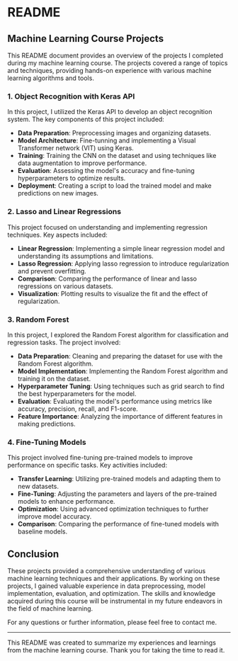 # README

## Machine Learning Course Projects

This README document provides an overview of the projects I completed during my machine learning course. The projects covered a range of topics and techniques, providing hands-on experience with various machine learning algorithms and tools.

### 1. Object Recognition with Keras API

In this project, I utilized the Keras API to develop an object recognition system. The key components of this project included:

- **Data Preparation**: Preprocessing images and organizing datasets.
- **Model Architecture**: Fine-tunning and implementing a Visual Transformer network (VIT) using Keras.
- **Training**: Training the CNN on the dataset and using techniques like data augmentation to improve performance.
- **Evaluation**: Assessing the model's accuracy and fine-tuning hyperparameters to optimize results.
- **Deployment**: Creating a script to load the trained model and make predictions on new images.

### 2. Lasso and Linear Regressions

This project focused on understanding and implementing regression techniques. Key aspects included:

- **Linear Regression**: Implementing a simple linear regression model and understanding its assumptions and limitations.
- **Lasso Regression**: Applying lasso regression to introduce regularization and prevent overfitting.
- **Comparison**: Comparing the performance of linear and lasso regressions on various datasets.
- **Visualization**: Plotting results to visualize the fit and the effect of regularization.

### 3. Random Forest

In this project, I explored the Random Forest algorithm for classification and regression tasks. The project involved:

- **Data Preparation**: Cleaning and preparing the dataset for use with the Random Forest algorithm.
- **Model Implementation**: Implementing the Random Forest algorithm and training it on the dataset.
- **Hyperparameter Tuning**: Using techniques such as grid search to find the best hyperparameters for the model.
- **Evaluation**: Evaluating the model's performance using metrics like accuracy, precision, recall, and F1-score.
- **Feature Importance**: Analyzing the importance of different features in making predictions.

### 4. Fine-Tuning Models

This project involved fine-tuning pre-trained models to improve performance on specific tasks. Key activities included:

- **Transfer Learning**: Utilizing pre-trained models and adapting them to new datasets.
- **Fine-Tuning**: Adjusting the parameters and layers of the pre-trained models to enhance performance.
- **Optimization**: Using advanced optimization techniques to further improve model accuracy.
- **Comparison**: Comparing the performance of fine-tuned models with baseline models.

## Conclusion

These projects provided a comprehensive understanding of various machine learning techniques and their applications. By working on these projects, I gained valuable experience in data preprocessing, model implementation, evaluation, and optimization. The skills and knowledge acquired during this course will be instrumental in my future endeavors in the field of machine learning.

For any questions or further information, please feel free to contact me.

---

This README was created to summarize my experiences and learnings from the machine learning course. Thank you for taking the time to read it.
